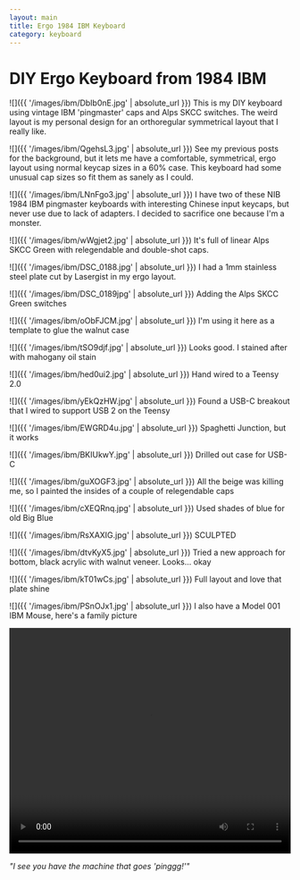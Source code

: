 ```yaml
---
layout: main
title: Ergo 1984 IBM Keyboard
category: keyboard
---
```


# DIY Ergo Keyboard from 1984 IBM 

![]({{ '/images/ibm/DbIb0nE.jpg' | absolute_url }})
This is my DIY keyboard using vintage IBM 'pingmaster' caps and Alps SKCC switches.  The weird layout is my personal design for an orthoregular symmetrical layout that I really like.

![]({{ '/images/ibm/QgehsL3.jpg' | absolute_url }})
See my previous posts for the background, but it lets me have a comfortable, symmetrical, ergo layout using normal keycap sizes in a 60% case.   This keyboard had some unusual cap sizes so fit them as sanely as I could.

![]({{ '/images/ibm/LNnFgo3.jpg' | absolute_url }})
I have two of these NIB 1984 IBM pingmaster keyboards with interesting Chinese input keycaps, but never use due to lack of adapters.  I decided to sacrifice one because I'm a monster.

![]({{ '/images/ibm/wWgjet2.jpg' | absolute_url }})
It's full of linear Alps SKCC Green with relegendable and double-shot caps.

![]({{ '/images/ibm/DSC_0188.jpg' | absolute_url }})
I had a 1mm stainless steel plate cut by Lasergist in my ergo layout.  

![]({{ '/images/ibm/DSC_0189jpg' | absolute_url }})
Adding the Alps SKCC Green switches   

![]({{ '/images/ibm/oObFJCM.jpg' | absolute_url }})
I'm using it here as a template to glue the walnut case

![]({{ '/images/ibm/tSO9djf.jpg' | absolute_url }})
Looks good.  I stained after with mahogany oil stain

![]({{ '/images/ibm/hed0ui2.jpg' | absolute_url }})
Hand wired to a Teensy 2.0

![]({{ '/images/ibm/yEkQzHW.jpg' | absolute_url }})
Found a USB-C breakout that I wired to support USB 2 on the Teensy

![]({{ '/images/ibm/EWGRD4u.jpg' | absolute_url }})
Spaghetti Junction, but it works

![]({{ '/images/ibm/BKIUkwY.jpg' | absolute_url }})
Drilled out case for USB-C

![]({{ '/images/ibm/guXOGF3.jpg' | absolute_url }})
All the beige was killing me, so I painted the insides of a couple of relegendable caps

![]({{ '/images/ibm/cXEQRnq.jpg' | absolute_url }})
Used shades of blue for old Big Blue

![]({{ '/images/ibm/RsXAXIG.jpg' | absolute_url }})
SCULPTED

![]({{ '/images/ibm/dtvKyX5.jpg' | absolute_url }})
Tried a new approach for bottom, black acrylic with walnut veneer.  Looks... okay

![]({{ '/images/ibm/kT01wCs.jpg' | absolute_url }})
Full layout and love that plate shine

![]({{ '/images/ibm/PSnOJx1.jpg' | absolute_url }})
I also have a Model 001 IBM Mouse, here's a family picture

<video autoplay="" loop="" controls="" style="max-width: 100%; min-height: 404px;"><source type="video/mp4" src="{{ '/images/ibm/p0sjbKS.mp4' | absolute_url }}"></video>

_"I see you have the machine that goes 'pinggg!'"_